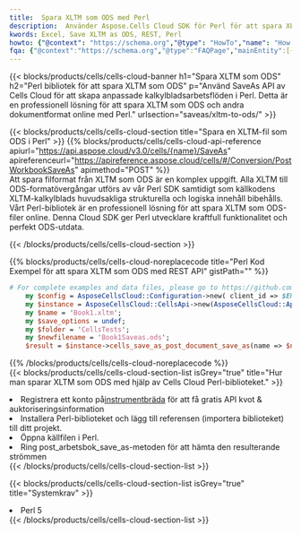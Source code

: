 ```yaml
---
title:  Spara XLTM som ODS med Perl
description:  Använder Aspose.Cells Cloud SDK för Perl för att spara XLTM-formatfil som ODS-formatfil.
kwords: Excel, Save XLTM as ODS, REST, Perl
howto: {"@context": "https://schema.org","@type": "HowTo","name": "How to save XLTM as ODS using the Cells Cloud Perl library.","description": "How to save XLTM as ODS using the Cells Cloud Perl library.","image": {"@type": "ImageObject"},"url": "/perl/saveas/xltm-to-ods/","step": [{ "@type": "HowToStep","name": "How to save XLTM as ODS using the Cells Cloud Perl library. step 1", "image": {"@type": "ImageObject",},"url": "/perl/saveas/xltm-to-ods/","text": "Register an account at <a href='https://dashboard.aspose.cloud/'>Dashboard</a> to get free API quota & authorization details",},{ "@type": "HowToStep","name": "How to save XLTM as ODS using the Cells Cloud Perl library. step 1", "image": {"@type": "ImageObject",},"url": "/perl/saveas/xltm-to-ods/","text": "Install Perl library and add the reference (import the library) to your project.",},{ "@type": "HowToStep","name": "How to save XLTM as ODS using the Cells Cloud Perl library. step 1", "image": {"@type": "ImageObject",},"url": "/perl/saveas/xltm-to-ods/","text": "Open the source file in Perl.",},{ "@type": "HowToStep","name": "How to save XLTM as ODS using the Cells Cloud Perl library. step 1", "image": {"@type": "ImageObject",},"url": "/perl/saveas/xltm-to-ods/","text": "Call post_workbook_save_as method to get the resultant stream",}, ],"supply": {"@type": "HowToSupply","name": "document"},"tool": [{"@type": "HowToTool","name": "VIM, Visual Studio Code, Eclipse"},{"@type": "HowToTool","name": "Aspose Cells"}],"totalTime": "PT6M"}
fqa: {"@context":"https://schema.org","@type":"FAQPage","mainEntity":[{"@type":"Question","name":"Why save file as other formats file in C# using REST API?","acceptedAnswer":{"@type":"Answer","text":"Documents are encoded in many ways, and some files may be incompatible with the software you use. To open and read such files, just save them as appropriate file formats.<br/><ol><li>Install .NET SDK and add the reference (import the library) to your project.</li><li>Open the source file in C# using REST API.</li><li>Call the PostWorkbookSaveAsRequest() method, passing an output filename with required extension.</li><li>Get the result of save as a separate file.</li></ol>"}},{"@type":"Question","name":"What file formats can I save as with your C# library?","acceptedAnswer":{"@type":"Answer","text":"We support a variety of file formats for conversion using .NET library, including XLSX, Excel, xls , PDF, CSV, HTML, Markdown, XML, PNG, JPG, TIFF, Json, TXT and many more."}},{"@type":"Question","name":"What is the maximum allowed file size for conversion using this .NET library?","acceptedAnswer":{"@type":"Answer","text":"There are no file size limits for format conversions using .NET library."}}]}
---
```

{{< blocks/products/cells/cells-cloud-banner h1="Spara XLTM som ODS" h2="Perl bibliotek för att spara XLTM som ODS" p="Använd SaveAs API av Cells Cloud för att skapa anpassade kalkylbladsarbetsflöden i Perl. Detta är en professionell lösning för att spara XLTM som ODS och andra dokumentformat online med Perl." urlsection="saveas/xltm-to-ods/" >}}

{{< blocks/products/cells/cells-cloud-section title="Spara en XLTM-fil som ODS i Perl" >}}
{{% blocks/products/cells/cells-cloud-api-reference apiurl="https://api.aspose.cloud/v3.0/cells/{name}/SaveAs" apireferenceurl="https://apireference.aspose.cloud/cells/#/Conversion/PostWorkbookSaveAs" apimethod="POST" %}}
<br/>
Att spara filformat från XLTM som ODS är en komplex uppgift. Alla XLTM till ODS-formatövergångar utförs av vår Perl SDK samtidigt som källkodens XLTM-kalkylblads huvudsakliga strukturella och logiska innehåll bibehålls. Vårt Perl-bibliotek är en professionell lösning för att spara XLTM som ODS-filer online. Denna Cloud SDK ger Perl utvecklare kraftfull funktionalitet och perfekt ODS-utdata.

{{< /blocks/products/cells/cells-cloud-section >}}

{{% blocks/products/cells/cells-cloud-noreplacecode title="Perl Kod Exempel för att spara XLTM som ODS med REST API" gistPath="" %}}
  
```perl
# For complete examples and data files, please go to https://github.com/aspose-cells-cloud/aspose-cells-cloud-perl/
    my $config = AsposeCellsCloud::Configuration->new( client_id => $ENV{'ProductClientId'}, client_secret => $ENV{'ProductClientSecret'});
    my $instance = AsposeCellsCloud::CellsApi->new(AsposeCellsCloud::ApiClient->new( $config));
    my $name = 'Book1.xltm';
    my $save_options = undef;
    my $folder = 'CellsTests';
    my $newfilename = 'Book1Saveas.ods';
    $result = $instance->cells_save_as_post_document_save_as(name => $name,save_options => $save_options, newfilename => $newfilename, folder => $folder);
```
  
{{% /blocks/products/cells/cells-cloud-noreplacecode %}}
<br/>
{{< blocks/products/cells/cells-cloud-section-list isGrey="true" title="Hur man sparar XLTM som ODS med hjälp av Cells Cloud Perl-biblioteket." >}}
<li> Registrera ett konto på<a href="https://dashboard.aspose.cloud/">instrumentbräda</a> för att få gratis API kvot & auktoriseringsinformation</li>
<li>Installera Perl-biblioteket och lägg till referensen (importera biblioteket) till ditt projekt.</li>
<li>Öppna källfilen i Perl.</li>
<li>Ring post_arbetsbok_save_as-metoden för att hämta den resulterande strömmen</li>
{{< /blocks/products/cells/cells-cloud-section-list >}}

{{< blocks/products/cells/cells-cloud-section-list isGrey="true" title="Systemkrav" >}}
<li>Perl 5</li>
{{< /blocks/products/cells/cells-cloud-section-list >}}
